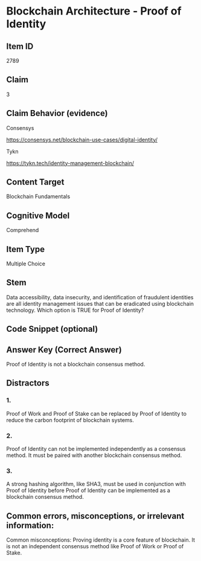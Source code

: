 # Blockchain Architecture - Proof of Identity

## Item ID
2789

## Claim
3

## Claim Behavior (evidence)
Consensys

https://consensys.net/blockchain-use-cases/digital-identity/

Tykn

https://tykn.tech/identity-management-blockchain/

## Content Target
Blockchain Fundamentals

## Cognitive Model
Comprehend

## Item Type
Multiple Choice

## Stem
Data accessibility, data insecurity, and identification of fraudulent identities are all identity management issues that can be eradicated using blockchain technology. Which option is TRUE for Proof of Identity?

## Code Snippet (optional)

## Answer Key (Correct Answer)
Proof of Identity is not a blockchain consensus method.

## Distractors
### 1.
Proof of Work and Proof of Stake can be replaced by Proof of Identity to reduce the carbon footprint of blockchain systems.

### 2.
Proof of Identity can not be implemented independently as a consensus method. It must be paired with another blockchain consensus method.

### 3.
A strong hashing algorithm, like SHA3, must be used in conjunction with Proof of Identity before Proof of Identity can be implemented as a blockchain consensus method.

## Common errors, misconceptions, or irrelevant information:
Common misconceptions: Proving identity is a core feature of blockchain. It is not an independent consensus method like Proof of Work or Proof of Stake.
